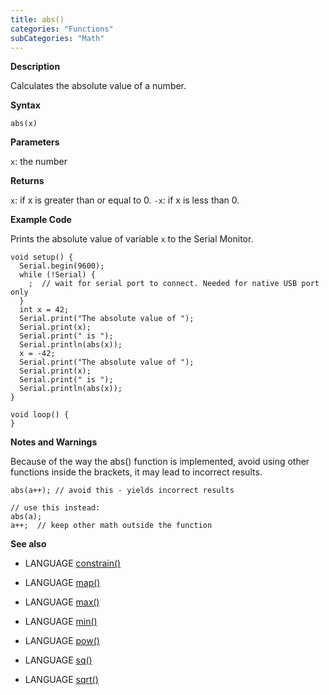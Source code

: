```yaml
---
title: abs()
categories: "Functions"
subCategories: "Math"
---
```


**Description**

Calculates the absolute value of a number.

**Syntax**

`abs(x)`

**Parameters**

`x`: the number

**Returns**

`x`: if x is greater than or equal to 0.
`-x`: if x is less than 0.

**Example Code**

Prints the absolute value of variable `x` to the Serial Monitor.

    void setup() {
      Serial.begin(9600);
      while (!Serial) {
        ;  // wait for serial port to connect. Needed for native USB port only
      }
      int x = 42;
      Serial.print("The absolute value of ");
      Serial.print(x);
      Serial.print(" is ");
      Serial.println(abs(x));
      x = -42;
      Serial.print("The absolute value of ");
      Serial.print(x);
      Serial.print(" is ");
      Serial.println(abs(x));
    }

    void loop() {
    }

**Notes and Warnings**

Because of the way the abs() function is implemented, avoid using other
functions inside the brackets, it may lead to incorrect results.

    abs(a++); // avoid this - yields incorrect results

    // use this instead:
    abs(a);
    a++;  // keep other math outside the function

**See also**

-   LANGUAGE [constrain()](../constrain)

-   LANGUAGE [map()](../map)

-   LANGUAGE [max()](../max)

-   LANGUAGE [min()](../min)

-   LANGUAGE [pow()](../pow)

-   LANGUAGE [sq()](../sq)

-   LANGUAGE [sqrt()](../sqrt)

